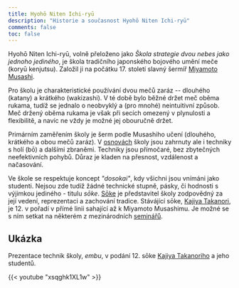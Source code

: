 ```yaml
---
title: Hyohō Niten Ichi-ryū
description: "Historie a současnost Hyohō Niten Ichi-ryū"
comments: false
toc: false
---
```


Hyohō Niten Ichi-ryū, volně přeloženo jako *Škola strategie dvou nebes jako jednoho jediného*, je škola tradičního japonského bojového umění meče (koryū kenjutsu). Založil ji na počátku 17.&nbsp;století slavný šermíř [Miyamoto Musashi](/skola/musashi).

Pro školu je charakteristické používání dvou mečů zaráz -- dlouhého (katany) a krátkého (wakizashi). V té době bylo běžné držet meč oběma rukama, tudíž se jednalo o neobvyklý a (pro mnohé) neintuitivní způsob. Meč držený oběma rukama je však při secích omezený v plynulosti a flexibilitě, a navíc ne vždy je možné jej obouručně držet.

Primárním zaměřením školy je šerm podle Musashiho učení (dlouhého, krátkého a obou mečů zaráz). V [osnovách](/skola/seiho) školy jsou zahrnuty ale i techniky s holí (bō) a dalšími zbraněmi. Techniky jsou přímočaré, bez zbytečných neefektivních pohybů. Důraz je kladen na přesnost, vzdálenost a načasování.

Ve škole se respektuje koncept *"dosokai"*, kdy všichni jsou vnímáni jako studenti. Nejsou zde tudíž žádné technické stupně, pásky, či hodnosti s výjimkou jediného - titulu *sōke*. [Sōke](/skola/linie) je představitel školy zodpovědný za její vedení, reprezentaci a zachování tradice. Stávájící sōke, [Kajiya Takanori](/skola/linie), je 12. v pořadí v přímé linii sahající až k Miyamoto Musashimu. Je možné se s ním setkat na některém z mezinárodních [seminářů](/seminare#mezinárodní-evropa).

## Ukázka

Prezentace technik školy, *embu*, v podání 12. sōke [Kajiya Takanoriho](/skola/linie) a jeho studentů.

{{< youtube "xsqghk1XL1w" >}}
